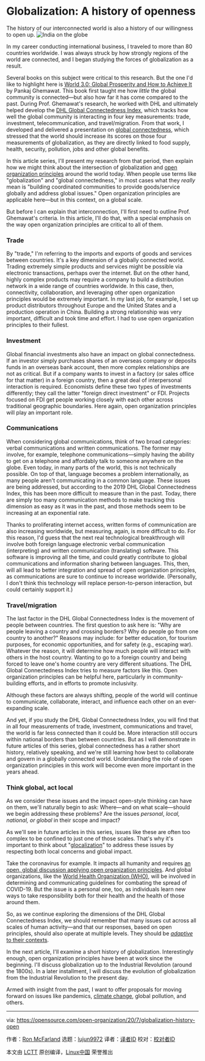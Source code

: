 [#]: collector: (lujun9972)
[#]: translator: ( )
[#]: reviewer: ( )
[#]: publisher: ( )
[#]: url: ( )
[#]: subject: (Globalization: A history of openness)
[#]: via: (https://opensource.com/open-organization/20/7/globalization-history-open)
[#]: author: (Ron McFarland https://opensource.com/users/ron-mcfarland)

Globalization: A history of openness
======
The history of our interconnected world is also a history of our
willingness to open up.
![India on the globe][1]

In my career conducting international business, I traveled to more than 80 countries worldwide. I was always struck by how strongly regions of the world are connected, and I began studying the forces of globalization as a result.

Several books on this subject were critical to this research. But the one I'd like to highlight here is [World 3.0: Global Prosperity and How to Achieve It][2] by Pankaj Ghemawat. This book first taught me how _little_ the global community is connected—but also how far it has come compared to the past. During Prof. Ghemawat's research, he worked with DHL and ultimately helped develop the [DHL Global Connectedness Index][3], which tracks how well the global community is interacting in four key measurements: trade, investment, telecommunication, and travel/migration. From that work, I developed and delivered a presentation on [global connectedness][4], which stressed that the world should increase its scores on those four measurements of globalization, as they are directly linked to food supply, health, security, pollution, jobs and other global benefits.

In this article series, I'll present my research from that period, then explain how we might think about the intersection of globalization and [open organization principles][5] around the world today. When people use terms like "globalization" and "global connectedness," in most cases what they _really_ mean is "building coordinated communities to provide goods/service globally and address global issues." Open organization principles are applicable here—but in this context, on a global scale.

But before I can explain that interconnection, I'll first need to outline Prof. Ghemawat's criteria. In this article, I'll do that, with a special emphasis on the way open organization principles are critical to all of them.

### Trade

By "trade," I'm referring to the imports and exports of goods and services between countries. It's a key dimension of a globally connected world. Trading extremely simple products and services might be possible via electronic transactions, perhaps over the internet. But on the other hand, highly complex products may require a company to build a distribution network in a wide range of countries worldwide. In this case, then, connectivity, collaboration, and leveraging other open organization principles would be extremely important. In my last job, for example, I set up product distributors throughout Europe and the United States and a production operation in China. Building a strong relationship was very important, difficult and took time and effort. I had to use open organization principles to their fullest.

### Investment

Global financial investments also have an impact on global connectedness. If an investor simply purchases shares of an overseas company or deposits funds in an overseas bank account, then more complex relationships are not as critical. But if a company wants to invest in a factory (or sales office for that matter) in a foreign country, then a great deal of interpersonal interaction is required. Economists define these two types of investments differently; they call the latter "foreign direct investment" or FDI. Projects focused on FDI get people working closely with each other across traditional geographic boundaries. Here again, open organization principles will play an important role.

### Communications

When considering global communications, think of two broad categories: verbal communications and written communications. The former may involve, for example, telephone communications—simply having the ability to get on a telephone and affordably talk to someone anywhere on the globe. Even today, in many parts of the world, this is not technically possible. On top of that, language becomes a problem internationally, as many people aren't communicating in a common language. These issues are being addressed, but according to the 2019 DHL Global Connectedness Index, this has been more difficult to measure than in the past. Today, there are simply too many communication methods to make tracking this dimension as easy as it was in the past, and those methods seem to be increasing at an exponential rate.

Thanks to proliferating internet access, written forms of communication are also increasing worldwide, but measuring, again, is more difficult to do. For this reason, I'd guess that the next real technological breakthrough will involve both foreign language electronic verbal communication (interpreting) and written communication (translating) software. This software is improving all the time, and could greatly contribute to global communications and information sharing between languages. This, then, will all lead to better integration and spread of open organization principles, as communications are sure to continue to increase worldwide. (Personally, I don't think this technology will replace person-to-person interaction, but could certainly support it.)

### Travel/migration

The last factor in the DHL Global Connectedness Index is the movement of people between countries. The first question to ask here is: "Why are people leaving a country and crossing borders? Why do people go from one country to another?" Reasons may include: for better education, for tourism purposes, for economic opportunities, and for safety (e.g., escaping war). Whatever the reason, it will determine how much people will interact with others in the host country. Wanting to go to a foreign country and being forced to leave one's home country are very different situations. The DHL Global Connectedness Index tries to measure factors like this. Open organization principles can be helpful here, particularly in community-building efforts, and in efforts to promote inclusivity.

Although these factors are always shifting, people of the world will continue to communicate, collaborate, interact, and influence each other on an ever-expanding scale.

And yet, if you study the DHL Global Connectedness Index, you will find that in all four measurements of trade, investment, communications and travel, the world is far less connected than it could be. More interaction still occurs within national borders than between countries. But as I will demonstrate in future articles of this series, global connectedness has a rather short history, relatively speaking, and we're still learning how best to collaborate and govern in a globally connected world. Understanding the role of open organization principles in this work will become even more important in the years ahead.

### Think global, act local

As we consider these issues and the impact open-style thinking can have on them, we'll naturally begin to ask: Where—and on what scale—should we begin addressing these problems? Are the issues _personal_, _local, national, or global_ in their scope and impact?

As we'll see in future articles in this series, issues like these are often too complex to be confined to just one of those scales. That's why it's important to think about "[glocalization][6]" to address these issues by respecting both local concerns and global impact.

Take the coronavirus for example. It impacts all humanity and requires [an open, global discussion applying open organization principles][7]. And global organizations, like the [World Health Organization (WHO)][8], will be involved in determining and communicating guidelines for combating the spread of COVID-19. But the issue is a personal one, too, as individuals learn new ways to take responsibility both for their health and the health of those around them.

So, as we continue exploring the dimensions of the DHL Global Connectedness Index, we should remember that many issues cut across all scales of human activity—and that our responses, based on open principles, should also operate at multiple levels. They should be [_adaptive_ to their contexts][9].

In the next article, I'll examine a short history of globalization. Interestingly enough, open organization principles have been at work since the beginning. I'll discuss globalization up to the Industrial Revolution (around the 1800s). In a later installment, I will discuss the evolution of globalization from the Industrial Revolution to the present day.

Armed with insight from the past, I want to offer proposals for moving forward on issues like pandemics, [climate change][10], global pollution, and others.

--------------------------------------------------------------------------------

via: https://opensource.com/open-organization/20/7/globalization-history-open

作者：[Ron McFarland][a]
选题：[lujun9972][b]
译者：[译者ID](https://github.com/译者ID)
校对：[校对者ID](https://github.com/校对者ID)

本文由 [LCTT](https://github.com/LCTT/TranslateProject) 原创编译，[Linux中国](https://linux.cn/) 荣誉推出

[a]: https://opensource.com/users/ron-mcfarland
[b]: https://github.com/lujun9972
[1]: https://opensource.com/sites/default/files/styles/image-full-size/public/lead-images/india-globe-map.jpg?itok=6sSEL5iO (India on the globe)
[2]: https://www.amazon.com/World-3-0-Global-Prosperity-Achieve/dp/142213864X
[3]: https://www.dhl.com/global-en/home/insights-and-innovation/thought-leadership/case-studies/global-connectedness-index.html
[4]: https://www.slideshare.net/RonMcFarland1/global-collaborating-create-prosperity?qid=ad57b725-174e-4cf2-8264-ac424a6ad814&v=&b=&from_search=22
[5]: https://opensource.com/open-organization/resources/open-org-definition
[6]: https://en.wikipedia.org/wiki/Glocalization
[7]: https://opensource.com/open-organization/20/6/covid-alliance
[8]: https://www.who.int/
[9]: https://opensource.com/open-organization/19/3/adaptive-leadership-review
[10]: https://opensource.com/open-organization/19/10/global-energy-climate-challenges
